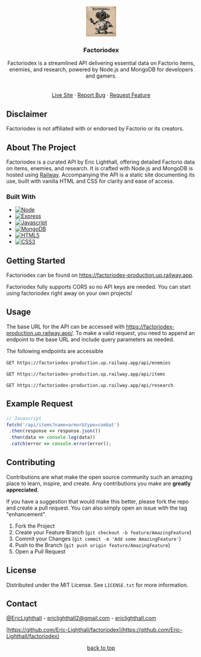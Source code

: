 <a name="readme-top"></a>



<!-- PROJECT LOGO -->
<br />
<div align="center">
  <a href="https://github.com/Eric-Lighthall/factoriodex">
    <img src="public/images/factoriodex.webp" alt="Logo" width="80" height="80">
  </a>

<h3 align="center">Factoriodex</h3>

  <p align="center">
    Factoriodex is a streamlined API delivering essential data on Factorio items, enemies, and research, powered by Node.js and MongoDB for developers and gamers.
    <br />
    <br />
    <br />
    <a href="https://factoriodex-production.up.railway.app/">Live Site</a>
    ·
    <a href="https://github.com/Eric-Lighthall/factoriodex/issues/new?labels=bug&template=bug-report---.md">Report Bug</a>
    ·
    <a href="https://github.com/Eric-Lighthall/factoriodex/issues/new?labels=enhancement&template=feature-request---.md">Request Feature</a>
  </p>
</div>


<!-- DISCLAIMER -->
## Disclaimer
Factoriodex is not affiliated with or endorsed by Factorio or its creators.



<!-- ABOUT THE PROJECT -->
## About The Project
Factoriodex is a curated API by Eric Lighthall, offering detailed Factorio data on items, enemies, and research. It is crafted with Node.js and MongoDB is hosted using <a href="https://railway.app/" target="_blank">Railway</a>. Accompanying the API is a static site documenting its use, built with vanilla HTML and CSS for clarity and ease of access.



### Built With

* [![Node][Node.js]][Node-url]
* [![Express][Express.js]][Express-url]
* [![Javascript][Javascript]][Javascript-url]
* [![MongoDB][MongoDB]][Mongo-url]
* [![HTML5][HTML5]][HTML-url]
* [![CSS3][CSS3]][CSS-url]




<!-- GETTING STARTED -->
## Getting Started

Factoriodex can be found on https://factoriodex-production.up.railway.app. 

Factoriodex fully supports CORS so no API keys are needed. You can start using factoriodex right away on your own projects!

<!-- USAGE EXAMPLES -->
## Usage

The base URL for the API can be accessed with https://factoriodex-production.up.railway.app/. To make a valid request, you need to append an endpoint to the base URL and include query parameters as needed.

The following endpoints are accessible
  ```http
  GET https://factoriodex-production.up.railway.app/api/enemies
  ```

  ```http
  GET https://factoriodex-production.up.railway.app/api/items
  ```

  ```http
  GET https://factoriodex-production.up.railway.app/api/research
  ```

  ## Example Request 
   ```js
   // Javascript
   fetch('/api/items?name=armor&type=combat')
    .then(response => response.json())
    .then(data => console.log(data))
    .catch(error => console.error(error));
   ```




<!-- CONTRIBUTING -->
## Contributing

Contributions are what make the open source community such an amazing place to learn, inspire, and create. Any contributions you make are **greatly appreciated**.

If you have a suggestion that would make this better, please fork the repo and create a pull request. You can also simply open an issue with the tag "enhancement".

1. Fork the Project
2. Create your Feature Branch (`git checkout -b feature/AmazingFeature`)
3. Commit your Changes (`git commit -m 'Add some AmazingFeature'`)
4. Push to the Branch (`git push origin feature/AmazingFeature`)
5. Open a Pull Request




<!-- LICENSE -->
## License

Distributed under the MIT License. See `LICENSE.txt` for more information.




<!-- CONTACT -->
## Contact

[@EricLighthall](https://twitter.com/EricLighthall) - ericlighthall2@gmail.com - [ericlighthall.com](https://ericlighthall.com)

[https://github.com/Eric-Lighthall/factoriodex](https://github.com/Eric-Lighthall/factoriodex)


<p align="center"><a href="#readme-top">back to top</a></p>

<!-- MARKDOWN LINKS & IMAGES -->
[Node.js]: https://img.shields.io/badge/Node.js-43853D?style=for-the-badge&logo=node.js&logoColor=white
[Node-url]: https://nodejs.org/
[Express.js]: https://img.shields.io/badge/Express.js-404D59?style=for-the-badge
[Express-url]: https://expressjs.com/
[MongoDB]: https://img.shields.io/badge/MongoDB-4EA94B?style=for-the-badge&logo=mongodb&logoColor=white
[Mongo-url]: https://www.mongodb.com/
[Javascript]: https://img.shields.io/badge/JavaScript-F7DF1E?style=for-the-badge&logo=javascript&logoColor=black
[Javascript-url]: https://www.javascript.com/
[HTML5]: https://img.shields.io/badge/HTML-239120?style=for-the-badge&logo=html5&logoColor=white
[HTML-url]: https://html5.org/
[CSS3]: https://img.shields.io/badge/CSS3-1572B6?style=for-the-badge&logo=css3&logoColor=white
[CSS-url]: https://angular.io/
